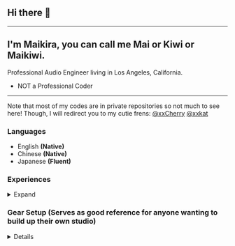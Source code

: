 ## Hi there 👋

---

## I'm Maikira, you can call me Mai or Kiwi or Maikiwi. 
Professional Audio Engineer living in Los Angeles, California. 
* NOT a Professional Coder
--- 

Note that most of my codes are in private repositories so not much to see here!
Though, I will redirect you to my cutie frens:
[@xxCherry](https://github.com/xxCherry)
[@xxkat](https://github.com/xxkat)


### Languages
- English **(Native)**
- Chinese **(Native)**
- Japanese **(Fluent)**

### Experiences
<details>
<summary>Expand</summary>

6 years to date - Professional Audio Engineer + Operating an audio company

- Corrective DSP & Audio Circuit Design (Eliminating Crosstalk etc)
- Mastering & Audio Signal Manipulation
- Psychoacoustics 
- Python & Tensorflow (AI; Statistics)
- AWS IoT/IaaS
</details>

### Gear Setup (Serves as good reference for anyone wanting to build up their own studio)
<details>
  
- CPU | i9-10900K + 240mm Liquid Cooling
- GPU | RTX 3090 + 240mm Liquid Cooling
- RAM | 128GB DDR4-3200 Corsair Vengeance
- Monitor | Samsung Odyssey G9 & LG 29UM68-P
- Keyboard | Logitech G815
- Mouse | Logitech G903
- Headphones | HD 800S (I use this the most out of like a million)
- IEMs | 64 Audio U12t; Sony IER-Z1R; Shure SE846; AKG N5005 + other irrelevant stuff 
- Desktop Amp | Sony TA-ZH1ES 
- Desktop DAC | RME ADI-2-DAC FS
- Monitors | Genelec 8351B x2; W371A x1
- Audio Interface | RME Babyface Pro FS
- Microphone | Neumann U87Ai & Shure SM7b for discord; An used KU100 (but normally checked out to content creators)
- Daily Driver Laptop | Decked Out Macbook Pro 16' (5600M GPU) 
  
</details>
